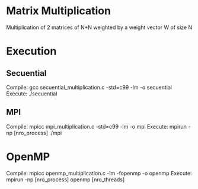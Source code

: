 # Matrix Multiplication

Multiplication of 2 matrices of N*N weighted by a weight vector W of size N

# Execution

## Secuential
Compile: gcc secuential_multiplication.c -std=c99 -lm -o secuential
Execute: ./secuential

## MPI

Compile: mpicc mpi_multiplication.c -std=c99 -lm -o mpi
Execute: mpirun -np [nro_process] ./mpi

# OpenMP
Compile: mpicc openmp_multiplication.c -lm -fopenmp -o openmp
Execute: mpirun -np [nro_process] openmp [nro_threads]
